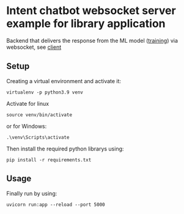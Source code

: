 # Intent chatbot websocket server example for library application
Backend that delivers the response from the ML model ([training](https://github.com/mal2/python-chatbot-training)) via websocket, see [client](https://github.com/mal2/python-chatbot-client)
## Setup
Creating a virtual environment and activate it:
```
virtualenv -p python3.9 venv
```
Activate for linux
```
source venv/bin/activate
```
or for Windows:
```
.\venv\Scripts\activate
```
Then install the required python librarys using:
```
pip install -r requirements.txt
```
## Usage
Finally run by using:
```
uvicorn run:app --reload --port 5000
```
